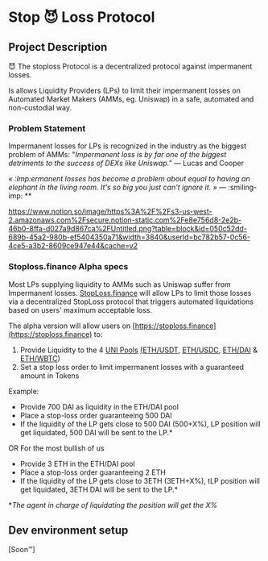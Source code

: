 # Stop 😈 Loss Protocol

## Project Description

😈 The stoploss Protocol is a decentralized protocol against impermanent losses.

Is allows Liquidity Providers (LPs) to limit their impermanent losses on Automated Market Makers (AMMs, eg. Uniswap) in a safe, automated and non-custodial way.

### Problem Statement

Impermanent losses for LPs is recognized in the industry as the biggest problem of AMMs: "*Impermanent loss is by far one of the biggest detriments to the success of DEXs like Uniswap."* — Lucas and Cooper

*« :Imp:ermanent losses has become a problem about equal to having an elephant in the living room. It's so big you just can't ignore it. »* — :smiling-imp:
**

https://www.notion.so/image/https%3A%2F%2Fs3-us-west-2.amazonaws.com%2Fsecure.notion-static.com%2Fe8e756d8-2e2b-46b0-8ffa-d027a9d867ca%2FUntitled.png?table=block&id=050c52dd-689b-45a2-980b-ef5404350a71&width=3840&userId=bc782b57-0c56-4ce5-a3b2-8609ce947e44&cache=v2  

### Stoploss.finance Alpha specs

Most LPs supplying liquidity to AMMs such as Uniswap suffer from Impermanent losses. [StopLoss.finance](http://stoploss.Finance) will allow LPs to limit those losses via a decentralized StopLoss protocol that triggers automated liquidations based on users' maximum acceptable loss.

The alpha version will allow users on [https://stoploss.finance](https://stoploss.finance)  to: 

1. Provide Liquidity to the 4 [UNI Pools](https://app.uniswap.org/#/uni) [(](https://uniswap.org/blog/uni/)[ETH/USDT](https://uniswap.info/pair/0x0d4a11d5eeaac28ec3f61d100daf4d40471f1852), [ETH/USDC,](https://uniswap.info/pair/0xb4e16d0168e52d35cacd2c6185b44281ec28c9dc) [ETH/DAI](https://uniswap.info/pair/0xa478c2975ab1ea89e8196811f51a7b7ade33eb11) & [ETH/WBTC](https://uniswap.info/pair/0xbb2b8038a1640196fbe3e38816f3e67cba72d940))
2. Set a stop loss order to limit impermanent losses with a guaranteed amount in Tokens

Example: 

- Provide 700 DAI as liquidity in the ETH/DAI pool
- Place a stop-loss order guaranteeing 500 DAI
- If the liquidity of the LP gets close to 500 DAI (500+X%), LP position will get liquidated, 500 DAI will be sent to the LP.*

OR For the most bullish of us

- Provide 3 ETH in the ETH/DAI pool
- Place a stop-loss order guaranteeing 2 ETH
- If the liquidity of the LP gets close to 3ETH (3ETH+X%), tLP position will get liquidated, 3ETH DAI will be sent to the LP.*

**The agent in charge of liquidating the position will get the X%*

## Dev environment setup
[Soon™]
